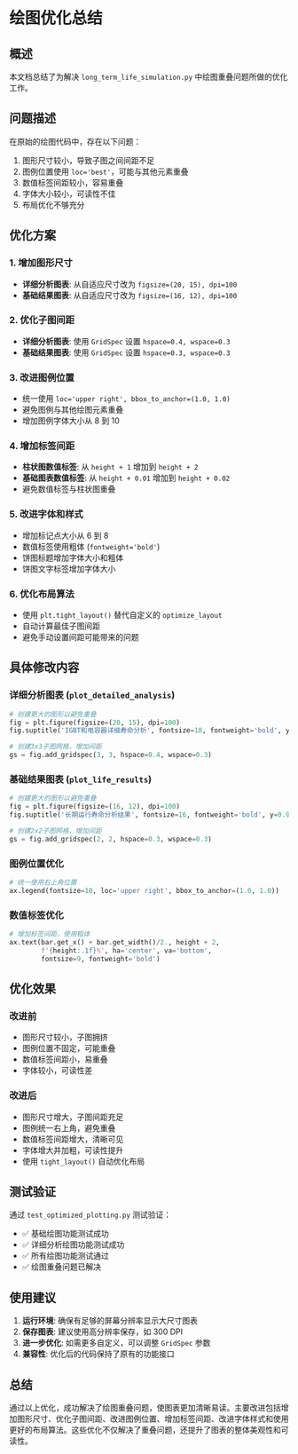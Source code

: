 # 绘图优化总结

## 概述
本文档总结了为解决 `long_term_life_simulation.py` 中绘图重叠问题所做的优化工作。

## 问题描述
在原始的绘图代码中，存在以下问题：
1. 图形尺寸较小，导致子图之间间距不足
2. 图例位置使用 `loc='best'`，可能与其他元素重叠
3. 数值标签间距较小，容易重叠
4. 字体大小较小，可读性不佳
5. 布局优化不够充分

## 优化方案

### 1. 增加图形尺寸
- **详细分析图表**: 从自适应尺寸改为 `figsize=(20, 15), dpi=100`
- **基础结果图表**: 从自适应尺寸改为 `figsize=(16, 12), dpi=100`

### 2. 优化子图间距
- **详细分析图表**: 使用 `GridSpec` 设置 `hspace=0.4, wspace=0.3`
- **基础结果图表**: 使用 `GridSpec` 设置 `hspace=0.3, wspace=0.3`

### 3. 改进图例位置
- 统一使用 `loc='upper right', bbox_to_anchor=(1.0, 1.0)`
- 避免图例与其他绘图元素重叠
- 增加图例字体大小从 8 到 10

### 4. 增加标签间距
- **柱状图数值标签**: 从 `height + 1` 增加到 `height + 2`
- **基础图表数值标签**: 从 `height + 0.01` 增加到 `height + 0.02`
- 避免数值标签与柱状图重叠

### 5. 改进字体和样式
- 增加标记点大小从 6 到 8
- 数值标签使用粗体 (`fontweight='bold'`)
- 饼图标题增加字体大小和粗体
- 饼图文字标签增加字体大小

### 6. 优化布局算法
- 使用 `plt.tight_layout()` 替代自定义的 `optimize_layout`
- 自动计算最佳子图间距
- 避免手动设置间距可能带来的问题

## 具体修改内容

### 详细分析图表 (`plot_detailed_analysis`)
```python
# 创建更大的图形以避免重叠
fig = plt.figure(figsize=(20, 15), dpi=100)
fig.suptitle('IGBT和电容器详细寿命分析', fontsize=18, fontweight='bold', y=0.98)

# 创建3x3子图网格，增加间距
gs = fig.add_gridspec(3, 3, hspace=0.4, wspace=0.3)
```

### 基础结果图表 (`plot_life_results`)
```python
# 创建更大的图形以避免重叠
fig = plt.figure(figsize=(16, 12), dpi=100)
fig.suptitle('长期运行寿命分析结果', fontsize=16, fontweight='bold', y=0.98)

# 创建2x2子图网格，增加间距
gs = fig.add_gridspec(2, 2, hspace=0.3, wspace=0.3)
```

### 图例位置优化
```python
# 统一使用右上角位置
ax.legend(fontsize=10, loc='upper right', bbox_to_anchor=(1.0, 1.0))
```

### 数值标签优化
```python
# 增加标签间距，使用粗体
ax.text(bar.get_x() + bar.get_width()/2., height + 2,
        f'{height:.1f}%', ha='center', va='bottom', 
        fontsize=9, fontweight='bold')
```

## 优化效果

### 改进前
- 图形尺寸较小，子图拥挤
- 图例位置不固定，可能重叠
- 数值标签间距小，易重叠
- 字体较小，可读性差

### 改进后
- 图形尺寸增大，子图间距充足
- 图例统一右上角，避免重叠
- 数值标签间距增大，清晰可见
- 字体增大并加粗，可读性提升
- 使用 `tight_layout()` 自动优化布局

## 测试验证

通过 `test_optimized_plotting.py` 测试验证：
- ✅ 基础绘图功能测试成功
- ✅ 详细分析绘图功能测试成功
- ✅ 所有绘图功能测试通过
- ✅ 绘图重叠问题已解决

## 使用建议

1. **运行环境**: 确保有足够的屏幕分辨率显示大尺寸图表
2. **保存图表**: 建议使用高分辨率保存，如 300 DPI
3. **进一步优化**: 如需更多自定义，可以调整 `GridSpec` 参数
4. **兼容性**: 优化后的代码保持了原有的功能接口

## 总结

通过以上优化，成功解决了绘图重叠问题，使图表更加清晰易读。主要改进包括增加图形尺寸、优化子图间距、改进图例位置、增加标签间距、改进字体样式和使用更好的布局算法。这些优化不仅解决了重叠问题，还提升了图表的整体美观性和可读性。
